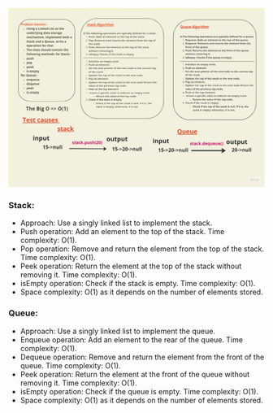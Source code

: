 ![stack](./stack.jpg)


### Stack:

* Approach: Use a singly linked list to implement the stack.
* Push operation: Add an element to the top of the stack. Time complexity: O(1).
* Pop operation: Remove and return the element from the top of the stack. Time complexity: O(1).
* Peek operation: Return the element at the top of the stack without removing it. Time complexity: O(1).
* isEmpty operation: Check if the stack is empty. Time complexity: O(1).
* Space complexity: O(1) as it depends on the number of elements stored.

### Queue:

* Approach: Use a singly linked list to implement the queue.
* Enqueue operation: Add an element to the rear of the queue. Time complexity: O(1).
* Dequeue operation: Remove and return the element from the front of the queue. Time complexity: O(1).
* Peek operation: Return the element at the front of the queue without removing it. Time complexity: O(1).
* isEmpty operation: Check if the queue is empty. Time complexity: O(1).
* Space complexity: O(1) as it depends on the number of elements stored.
